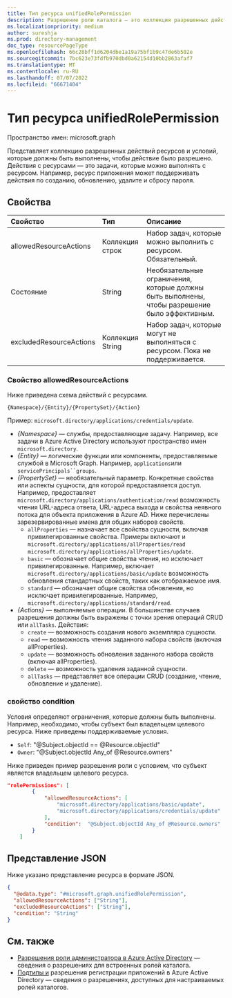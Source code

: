 ```yaml
---
title: Тип ресурса unifiedRolePermission
description: Разрешение роли каталога — это коллекция разрешенных действий и условий ресурсов.
ms.localizationpriority: medium
author: sureshja
ms.prod: directory-management
doc_type: resourcePageType
ms.openlocfilehash: 66c28bff1d6204dbe1a19a75bf1b9c47de6b502e
ms.sourcegitcommit: 7bc623e73fdfb970dbd0a62154d10bb2863afaf7
ms.translationtype: MT
ms.contentlocale: ru-RU
ms.lasthandoff: 07/07/2022
ms.locfileid: "66671404"
---
```

# <a name="unifiedrolepermission-resource-type"></a>Тип ресурса unifiedRolePermission

Пространство имен: microsoft.graph

Представляет коллекцию разрешенных действий ресурсов и условий, которые должны быть выполнены, чтобы действие было разрешено. Действия с ресурсами — это задачи, которые можно выполнять с ресурсом. Например, ресурс приложения может поддерживать действия по созданию, обновлению, удалите и сбросу пароля.

## <a name="properties"></a>Свойства

| Свойство     | Тип        | Описание |
|:-------------|:------------|:------------|
|allowedResourceActions|Коллекция строк| Набор задач, которые можно выполнить с ресурсом. Обязательный. |
|Состояние|String| Необязательные ограничения, которые должны быть выполнены, чтобы разрешение было эффективным. |
|excludedResourceActions|Коллекция String| Набор задач, которые могут не выполняться с ресурсом. Пока не поддерживается. |

### <a name="allowedresourceactions-property"></a>Свойство allowedResourceActions

Ниже приведена схема действий с ресурсами. 

```
{Namespace}/{Entity}/{PropertySet}/{Action}  
```
Пример: `microsoft.directory/applications/credentials/update`.  

- *{Namespace}* — службы, предоставляющие задачу. Например, все задачи в Azure Active Directory используют пространство имен `microsoft.directory`.  
- *{Entity}* — логические функции или компоненты, предоставляемые службой в Microsoft Graph. Например, `applications`или `servicePrincipals``groups`.
- *{PropertySet}* — необязательный параметр. Конкретные свойства или аспекты сущности, для которой предоставляется доступ. Например, предоставляет `microsoft.directory/applications/authentication/read` возможность чтения URL-адреса ответа, URL-адреса выхода и свойства неявного потока для  объекта приложения в Azure AD. Ниже перечислены зарезервированные имена для общих наборов свойств.  
  - `allProperties` — назначает все свойства сущности, включая привилегированные свойства. Примеры включают и `microsoft.directory/applications/allProperties/read` `microsoft.directory/applications/allProperties/update`.
  - `basic` — обозначает общие свойства чтения, но исключает привилегированные. Например, включает `microsoft.directory/applications/basic/update` возможность обновления стандартных свойств, таких как отображаемое имя.
  - `standard` — обозначает общие свойства обновления, но исключает привилегированные. Например, `microsoft.directory/applications/standard/read`.
- *{Actions}* — выполняемые операции. В большинстве случаев разрешения должны быть выражены с точки зрения операций CRUD или `allTasks`. Действия:
  - `create` — возможность создания нового экземпляра сущности.
  - `read` — возможность чтения заданного набора свойств (включая allProperties).
  - `update` — возможность обновления заданного набора свойств (включая allProperties).
  - `delete` — возможность удаления заданной сущности.
  - `allTasks` — представляет все операции CRUD (создание, чтение, обновление и удаление). 

### <a name="condition-property"></a>свойство condition
Условия определяют ограничения, которые должны быть выполнены. Например, необходимо, чтобы субъект был владельцем целевого ресурса. Ниже приведены поддерживаемые условия.

- `Self`: "@Subject.objectId == @Resource.objectId"
- `Owner`: "@Subject.objectId Any_of @Resource.owners"

Ниже приведен пример разрешения роли с условием, что субъект является владельцем целевого ресурса.

```json
"rolePermissions": [
        {
            "allowedResourceActions": [
                "microsoft.directory/applications/basic/update",
                "microsoft.directory/applications/credentials/update"
            ],
            "condition":  "@Subject.objectId Any_of @Resource.owners"
        }
    ]

```

## <a name="json-representation"></a>Представление JSON

Ниже указано представление ресурса в формате JSON.

<!-- {
  "blockType": "resource",
  "optionalProperties": [

  ],
  "@odata.type": "microsoft.graph.unifiedRolePermission",
  "baseType": null
}-->

```json
{
  "@odata.type": "#microsoft.graph.unifiedRolePermission",
  "allowedResourceActions": ["String"],
  "excludedResourceActions": ["String"],
  "condition": "String"
}
```
## <a name="see-also"></a>См. также

- [Разрешения роли администратора в Azure Active Directory](/azure/active-directory/users-groups-roles/directory-assign-admin-roles) — сведения о разрешениях для встроенных ролей каталога.
- [Подтипы и](/azure/active-directory/users-groups-roles/roles-custom-available-permissions) разрешения регистрации приложений в Azure Active Directory — сведения о разрешениях, доступных для настраиваемых ролей каталогов. 

<!-- uuid: 16cd6b66-4b1a-43a1-adaf-3a886856ed98
2019-02-04 14:57:30 UTC -->
<!-- {
  "type": "#page.annotation",
  "description": "unifiedRolePermission resource",
  "keywords": "",
  "section": "documentation",
  "tocPath": ""
}-->